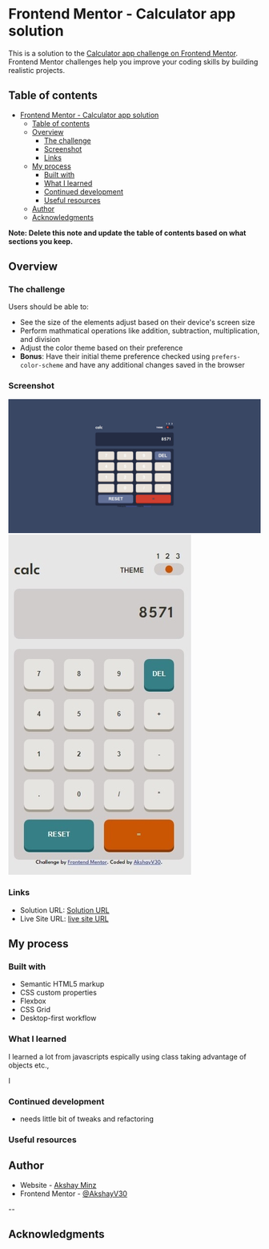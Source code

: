 # Frontend Mentor - Calculator app solution

This is a solution to the [Calculator app challenge on Frontend Mentor](https://www.frontendmentor.io/challenges/calculator-app-9lteq5N29). Frontend Mentor challenges help you improve your coding skills by building realistic projects.

## Table of contents

- [Frontend Mentor - Calculator app solution](#frontend-mentor---calculator-app-solution)
  - [Table of contents](#table-of-contents)
  - [Overview](#overview)
    - [The challenge](#the-challenge)
    - [Screenshot](#screenshot)
    - [Links](#links)
  - [My process](#my-process)
    - [Built with](#built-with)
    - [What I learned](#what-i-learned)
    - [Continued development](#continued-development)
    - [Useful resources](#useful-resources)
  - [Author](#author)
  - [Acknowledgments](#acknowledgments)

**Note: Delete this note and update the table of contents based on what sections you keep.**

## Overview

### The challenge

Users should be able to:

- See the size of the elements adjust based on their device's screen size
- Perform mathmatical operations like addition, subtraction, multiplication, and division
- Adjust the color theme based on their preference
- **Bonus**: Have their initial theme preference checked using `prefers-color-scheme` and have any additional changes saved in the browser

### Screenshot

![desktop](./screenshot/desktop.jpeg)
![mobile](./screenshot/mobile.jpeg)

### Links

- Solution URL: [Solution URL](https://github.com/AkshayV30/Front-End-Mentor-Challenges/tree/master/calculator-app-main)
- Live Site URL: [live site URL ](https://akshayv30.github.io/Front-End-Mentor-Challenges/calculator-app-main/index.html)

## My process

### Built with

- Semantic HTML5 markup
- CSS custom properties
- Flexbox
- CSS Grid
- Desktop-first workflow

### What I learned

I learned a lot from javascripts espically using class taking advantage of objects etc.,

I

### Continued development

- needs little bit of tweaks and refactoring

### Useful resources

## Author

- Website - [Akshay Minz](https://akshayv30.github.io/3-column-preview-card-component-main/)
- Frontend Mentor - [@AkshayV30](https://www.frontendmentor.io/profile/AkshayV30)

--

## Acknowledgments
